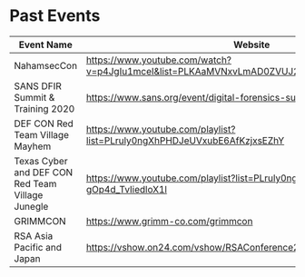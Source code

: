 # Past Events

| Event Name | Website |
|------------|---------|
| NahamsecCon| https://www.youtube.com/watch?v=p4JgIu1mceI&list=PLKAaMVNxvLmAD0ZVUJ2IGFFC0APFZ5gzy |
| SANS DFIR Summit & Training 2020 | https://www.sans.org/event/digital-forensics-summit-2020 |
| DEF CON Red Team Village Mayhem | https://www.youtube.com/playlist?list=PLruly0ngXhPHDJeUVxubE6AfKzjxsEZhY | 
| Texas Cyber and DEF CON Red Team Village Junegle | https://www.youtube.com/playlist?list=PLruly0ngXhPGvyl-gOp4d_TvIiedloX1l |
| GRIMMCON | https://www.grimm-co.com/grimmcon |
| RSA Asia Pacific and Japan | https://vshow.on24.com/vshow/RSAConference2020APJ/registration/17111 |
